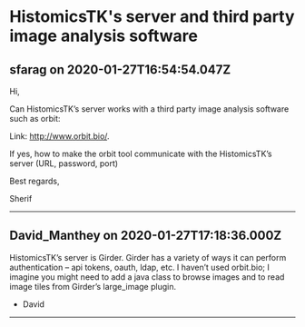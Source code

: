 # HistomicsTK's server and third party image analysis software

## sfarag on 2020-01-27T16:54:54.047Z

Hi,


Can HistomicsTK’s server works with a third party image analysis software such as orbit:  

Link: <http://www.orbit.bio/>.


If yes, how to make the orbit tool communicate with the HistomicsTK’s server (URL, password, port)


Best regards,


Sherif


---

## David_Manthey on 2020-01-27T17:18:36.000Z

HistomicsTK’s server is Girder. Girder has a variety of ways it can perform authentication – api tokens, oauth, ldap, etc. I haven’t used orbit.bio; I imagine you might need to add a java class to browse images and to read image tiles from Girder’s large\_image plugin.


* David

---

